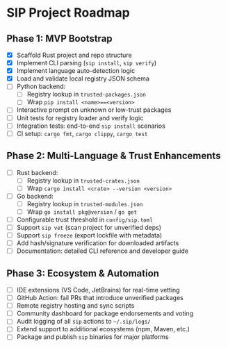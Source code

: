 # SIP Project Roadmap

## Phase 1: MVP Bootstrap

- [x] Scaffold Rust project and repo structure
- [x] Implement CLI parsing (`sip install`, `sip verify`)
- [x] Implement language auto-detection logic
- [x] Load and validate local registry JSON schema
- [ ] Python backend:
  - [ ] Registry lookup in `trusted-packages.json`
  - [ ] Wrap `pip install <name>==<version>`
- [ ] Interactive prompt on unknown or low-trust packages
- [ ] Unit tests for registry loader and verify logic
- [ ] Integration tests: end-to-end `sip install` scenarios
- [ ] CI setup: `cargo fmt`, `cargo clippy`, `cargo test`

## Phase 2: Multi-Language & Trust Enhancements

- [ ] Rust backend:
  - [ ] Registry lookup in `trusted-crates.json`
  - [ ] Wrap `cargo install <crate> --version <version>`
- [ ] Go backend:
  - [ ] Registry lookup in `trusted-modules.json`
  - [ ] Wrap `go install pkg@version` / `go get`
- [ ] Configurable trust threshold in `config/sip.toml`
- [ ] Support `sip vet` (scan project for unverified deps)
- [ ] Support `sip freeze` (export lockfile with metadata)
- [ ] Add hash/signature verification for downloaded artifacts
- [ ] Documentation: detailed CLI reference and developer guide

## Phase 3: Ecosystem & Automation

- [ ] IDE extensions (VS Code, JetBrains) for real-time vetting
- [ ] GitHub Action: fail PRs that introduce unverified packages
- [ ] Remote registry hosting and sync scripts
- [ ] Community dashboard for package endorsements and voting
- [ ] Audit logging of all `sip` actions to `~/.sip/logs/`
- [ ] Extend support to additional ecosystems (npm, Maven, etc.)
- [ ] Package and publish `sip` binaries for major platforms